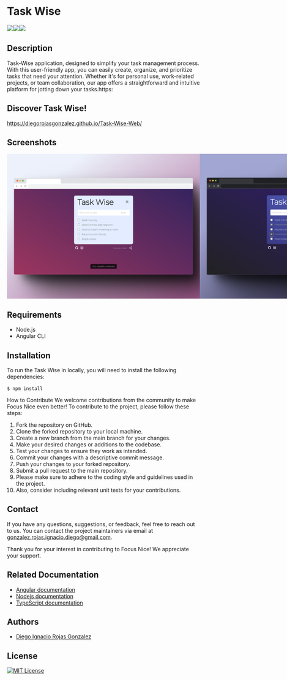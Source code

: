 # Task Wise

<div style="display: flex;">
  <a href="https://angular.io/" target="_blank"> 
    <img src="https://cdn.freebiesupply.com/logos/large/2x/angular-icon-1-logo-png-transparent.png" width="65" />
  </a>
  <a href="https://www.typescriptlang.org/" target="_blank">
      <img src="https://th.bing.com/th/id/R.8075e9fb9d9e4d38ab81dae248c6dbd0?rik=m8wEkmr8R1U1gA&riu=http%3a%2f%2fpnbmobile.com%2fimages%2ftypescript_logo.png&ehk=wde0lVRVQLeiYmCgdeE%2bTbW2qlCyP7smtUsY5bfYKwI%3d&risl=&pid=ImgRaw&r=0" width="65" />  
  </a>
  <a href="https://nodejs.org" target="_blank">
    <img src="https://logos-download.com/wp-content/uploads/2016/09/Node_logo_NodeJS.png" width="90" />
  </a>
</div>

## Description

Task-Wise application, designed to simplify your task management process. With this user-friendly app, you can easily create, organize, and prioritize tasks that need your attention. Whether it's for personal use, work-related projects, or team collaboration, our app offers a straightforward and intuitive platform for jotting down your tasks.https:

## Discover Task Wise!
  https://diegorojasgonzalez.github.io/Task-Wise-Web/

## Screenshots

<div style="display: flex;">
  <img src="https://raw.githubusercontent.com/DiegoRojasGonzalez/Resources/main/ss-task-wise-light.png" width="600" /> 
  <img src="https://raw.githubusercontent.com/DiegoRojasGonzalez/Resources/main/ss-task-wise-dark.png" width="600" /> 
</div>

## Requirements
- Node.js
- Angular CLI

## Installation
To run the Task Wise in locally, you will need to install the following dependencies:

```shell
$ npm install
```
How to Contribute
We welcome contributions from the community to make Focus Nice even better! To contribute to the project, please follow these steps:

1. Fork the repository on GitHub.
2. Clone the forked repository to your local machine.
3. Create a new branch from the main branch for your changes.
4. Make your desired changes or additions to the codebase.
5. Test your changes to ensure they work as intended.
6. Commit your changes with a descriptive commit message.
7. Push your changes to your forked repository.
8. Submit a pull request to the main repository.
9. Please make sure to adhere to the coding style and guidelines used in the project.
10. Also, consider including relevant unit tests for your contributions.

## Contact
If you have any questions, suggestions, or feedback, feel free to reach out to us. You can contact the project maintainers via email at gonzalez.rojas.ignacio.diego@gmail.com.

Thank you for your interest in contributing to Focus Nice! We appreciate your support.



## Related Documentation

 - [Angular documentation](https://angular.io/docs)
 - [Nodejs documentation](https://nodejs.org/en/docs)
 - [TypeScript documentation](https://www.typescriptlang.org/docs/)


## Authors

- [Diego Ignacio Rojas Gonzalez](https://github.com/DiegoRojasGonzalez)

## License

[![MIT License](https://img.shields.io/badge/License-MIT-green.svg)](https://choosealicense.com/licenses/mit/)
